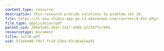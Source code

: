 ```yaml
---
content_type: resource
description: This resource provide solutions to problem set 10.
file: https://ol-ocw-studio-app-qa.s3.amazonaws.com/courses/8-01x-physics-i-classical-mechanics-with-an-experimental-focus-fall-2002/513ebe08f0c7fc1d53ba63ca6ae1aa91_sol10.pdf
file_type: application/pdf
parent_uid: 200a7e41-26a7-1317-a96b-a727b7fcc90d
resourcetype: Document
title: sol10.pdf
uid: 513ebe08-f0c7-fc1d-53ba-63ca6ae1aa91
---
```

